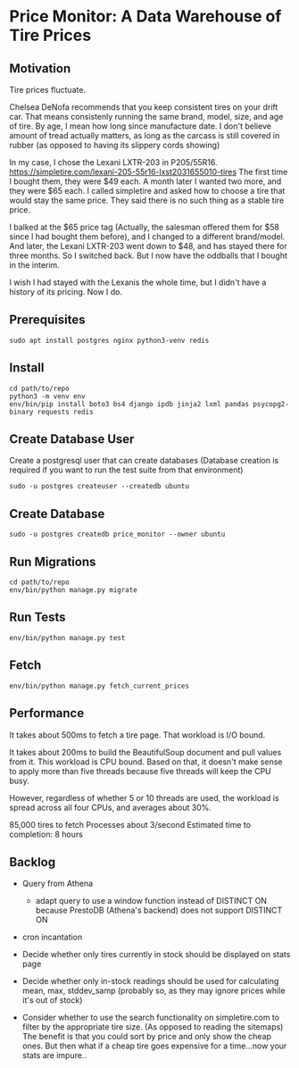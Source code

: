 Price Monitor: A Data Warehouse of Tire Prices
==============================================


Motivation
----------

Tire prices fluctuate.

Chelsea DeNofa recommends that you keep consistent tires on your drift car.
That means consistenly running the same brand, model, size, and age of tire.
By age, I mean how long since manufacture date. I don't believe amount of tread
actually matters, as long as the carcass is still covered in rubber (as opposed to having its slippery cords showing)

In my case, I chose the Lexani LXTR-203 in P205/55R16.
https://simpletire.com/lexani-205-55r16-lxst2031655010-tires
The first time I bought them, they were $49 each.
A month later I wanted two more, and they were $65 each.
I called simpletire and asked how to choose a tire that would stay the same price.
They said there is no such thing as a stable tire price.

I balked at the $65 price tag (Actually, the salesman offered them for $58 since I had bought them before), and I changed to a different brand/model. And later, the Lexani LXTR-203
went down to $48, and has stayed there for three months. So I switched back. But I now
have the oddballs that I bought in the interim.

I wish I had stayed with the Lexanis the whole time, but I didn't have a history
of its pricing. Now I do.


Prerequisites
-------------

    sudo apt install postgres nginx python3-venv redis

Install
-------

    cd path/to/repo
    python3 -m venv env
    env/bin/pip install boto3 bs4 django ipdb jinja2 lxml pandas psycopg2-binary requests redis



Create Database User
--------------------

Create a postgresql user that can create databases
(Database creation is required if you want to run the test suite from that environment)

    sudo -u postgres createuser --createdb ubuntu


Create Database
---------------

    sudo -u postgres createdb price_monitor --owner ubuntu


Run Migrations
--------------

    cd path/to/repo
    env/bin/python manage.py migrate


Run Tests
---------

    env/bin/python manage.py test

Fetch
-----

    env/bin/python manage.py fetch_current_prices


Performance
-----------

It takes about 500ms to fetch a tire page. That workload is I/O bound.

It takes about 200ms to build the BeautifulSoup document and pull values from it.
This workload is CPU bound. Based on that, it doesn't make sense to apply more than
five threads because five threads will keep the CPU busy.

However, regardless of whether 5 or 10 threads are used, the workload is spread across
all four CPUs, and averages about 30%.

85,000 tires to fetch
Processes about 3/second
Estimated time to completion: 8 hours

Backlog
-------

- Query from Athena
  - adapt query to use a window function instead of DISTINCT ON
    because PrestoDB (Athena's backend) does not support DISTINCT ON

- cron incantation
- Decide whether only tires currently in stock should be displayed on stats page
- Decide whether only in-stock readings should be used for calculating mean, max, stddev_samp
  (probably so, as they may ignore prices while it's out of stock)
- Consider whether to use the search functionality on simpletire.com to
  filter by the appropriate tire size. (As opposed to reading the sitemaps)
  The benefit is that you could sort by price and only show the cheap ones.
  But then what if a cheap tire goes expensive for a time...now your stats are impure..


